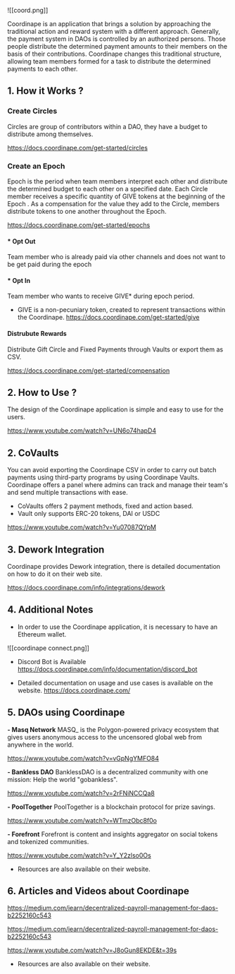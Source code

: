 



![[coord.png]]


Coordinape is an application that brings a solution by approaching the traditional action and reward system with a different approach. Generally, the payment system in DAOs is controlled by an authorized persons. Those people distribute the determined payment amounts to their members on the basis of their contributions.  Coordinape changes this traditional structure, allowing team members formed for a task to distribute the determined payments to each other.


## 1. How it Works ?

### Create Circles
Circles are group of contributors within a DAO, they have a budget to distribute among themselves.

https://docs.coordinape.com/get-started/circles

### Create an Epoch
Epoch is the period when team members interpret each other and distribute the determined budget to each other on a specified date.
Each Circle member receives a specific quantity of GIVE tokens at the beginning of the Epoch . As a compensation for the value they add to the Circle, members distribute tokens to one another throughout the Epoch.

https://docs.coordinape.com/get-started/epochs

#### * Opt Out
Team member who is already paid via other channels and does not want to be get paid during the epoch

#### * Opt In
Team member who wants to receive GIVE* during epoch period.

*  GIVE is a non-pecuniary token, created to represent transactions within the Coordinape.
https://docs.coordinape.com/get-started/give

#### Distrubute Rewards

Distribute Gift Circle and Fixed Payments through Vaults or export them as CSV.

https://docs.coordinape.com/get-started/compensation


## 2. How to Use ?

The design of the Coordinape application is simple and easy to use for the users.

https://www.youtube.com/watch?v=UN6o74hapD4

## 2. CoVaults

You can avoid exporting the Coordinape CSV in order to carry out batch payments using third-party programs by using Coordinape Vaults. Coordinape offers  a panel where admins can track and manage their team's and send multiple transactions with ease.

- CoVaults offers 2 payment methods, fixed and action based.
- Vault only supports ERC-20 tokens, DAI or USDC


https://www.youtube.com/watch?v=Yu07087QYpM



## 3. Dework Integration

Coordinape provides Dework integration, there is detailed documentation on how to do it on their web site.

https://docs.coordinape.com/info/integrations/dework



## 4. Additional Notes


- In order to use the Coordinape application, it is necessary to have an Ethereum wallet.

![[coordinape connect.png]]


- Discord Bot is Available
https://docs.coordinape.com/info/documentation/discord_bot



- Detailed documentation on usage and use cases is available on the website.
https://docs.coordinape.com/



## 5. DAOs using Coordinape


**- Masq Network**
MASQ_ is the Polygon-powered privacy ecosystem that gives users anonymous access to the uncensored global web from anywhere in the world.

https://www.youtube.com/watch?v=vGpNgYMFO84

**- Bankless DAO**
BanklessDAO is a decentralized community with one mission: Help the world "gobankless".

https://www.youtube.com/watch?v=2rFNiNCCQa8

**- PoolTogether**
PoolTogether is a blockchain protocol for prize savings.

https://www.youtube.com/watch?v=WTmzObc8f0o

**- Forefront**
Forefront is content and insights aggregator on social tokens and tokenized communities.

https://www.youtube.com/watch?v=Y_Y2zlso0Os

- Resources are also available on their website.



## 6. Articles and Videos about Coordinape

https://medium.com/iearn/decentralized-payroll-management-for-daos-b2252160c543

https://medium.com/iearn/decentralized-payroll-management-for-daos-b2252160c543

https://www.youtube.com/watch?v=J8oGun8EKDE&t=39s

* Resources are also available on their website.































